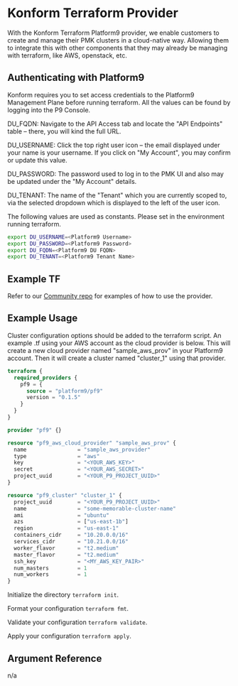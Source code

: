 # Konform Terraform Provider

With the Konform Terraform Platform9 provider, we enable customers to create and manage their PMK clusters in a cloud-native way. Allowing them to integrate this with other components that they may already be managing with terraform, like AWS, openstack, etc.

## Authenticating with Platform9

Konform requires you to set access credentials to the Platform9 Management Plane before running terraform. All the values can be found by logging into the P9 Console.

DU_FQDN: Navigate to the API Access tab and locate the "API Endpoints" table – there, you will kind the full URL.

DU_USERNAME: Click the top right user icon – the email displayed under your name is your username. If you click on "My Account", you may confirm or update this value.

DU_PASSWORD: The password used to log in to the PMK UI and also may be updated under the "My Account" details.

DU_TENANT: The name of the "Tenant" which you are currently scoped to, via the selected dropdown which is displayed to the left of the user icon.

The following values are used as constants. Please set in the environment running terraform.

```bash
export DU_USERNAME=<Platform9 Username>
export DU_PASSWORD=<Platform9 Password>
export DU_FQDN=<Platform9 DU FQDN>
export DU_TENANT=<Platform9 Tenant Name>
```

## Example TF

Refer to our [Community repo](https://github.com/Platform9-Community/terraform-pf9-examples) for examples of how to use the provider.

## Example Usage

Cluster configuration options should be added to the terraform script. An example .tf using your AWS account as the cloud provider is below. This will create a new cloud provider named "sample_aws_prov" in your Platform9 account. Then it will create a cluster named "cluster_1" using that provider.

```terraform
terraform {
  required_providers {
    pf9 = {
      source = "platform9/pf9"
      version = "0.1.5"
    }
  }
}

provider "pf9" {}

resource "pf9_aws_cloud_provider" "sample_aws_prov" {
  name                = "sample_aws_provider"
  type                = "aws"
  key                 = "<YOUR_AWS_KEY>"
  secret              = "<YOUR_AWS_SECRET>"
  project_uuid        = "<YOUR_P9_PROJECT_UUID>"
}

resource "pf9_cluster" "cluster_1" {
  project_uuid        = "<YOUR_P9_PROJECT_UUID>"
  name                = "some-memorable-cluster-name"
  ami                 = "ubuntu"
  azs                 = ["us-east-1b"]
  region              = "us-east-1"
  containers_cidr     = "10.20.0.0/16"
  services_cidr       = "10.21.0.0/16"
  worker_flavor       = "t2.medium"
  master_flavor       = "t2.medium"
  ssh_key             = "<MY_AWS_KEY_PAIR>"
  num_masters         = 1
  num_workers         = 1
}
```

Initialize the directory `terraform init`.

Format your configuration `terraform fmt`.

Validate your configuration `terraform validate`.

Apply your configuration `terraform apply`.

## Argument Reference

n/a
